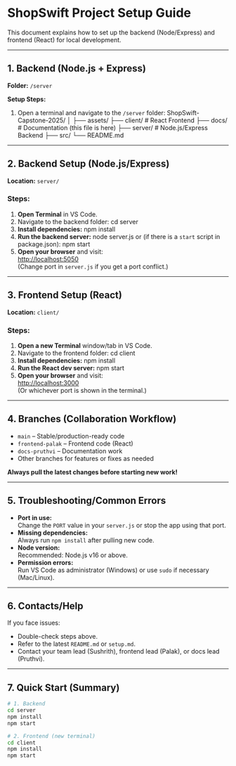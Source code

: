 # ShopSwift Project Setup Guide

This document explains how to set up the backend (Node/Express) and frontend (React) for local development.

---

## 1. Backend (Node.js + Express)

**Folder:** `/server`

**Setup Steps:**
1. Open a terminal and navigate to the `/server` folder:
ShopSwift-Capstone-2025/
│
├── assets/
├── client/            # React Frontend
├── docs/              # Documentation (this file is here)
├── server/            # Node.js/Express Backend
├── src/
└── README.md
---

## 2. Backend Setup (Node.js/Express)

**Location:** `server/`

### Steps:
1. **Open Terminal** in VS Code.
2. Navigate to the backend folder:
cd server
3. **Install dependencies:**
npm install
4. **Run the backend server:**
node server.js
or (if there is a `start` script in package.json):
npm start
5. **Open your browser** and visit:  
[http://localhost:5050](http://localhost:5050)  
(Change port in `server.js` if you get a port conflict.)

---

## 3. Frontend Setup (React)

**Location:** `client/`

### Steps:
1. **Open a new Terminal** window/tab in VS Code.
2. Navigate to the frontend folder:
cd client
3. **Install dependencies:**
npm install
4. **Run the React dev server:**
npm start
5. **Open your browser** and visit:  
[http://localhost:3000](http://localhost:3000)  
(Or whichever port is shown in the terminal.)

---

## 4. Branches (Collaboration Workflow)

- `main` – Stable/production-ready code
- `frontend-palak` – Frontend code (React)
- `docs-pruthvi` – Documentation work
- Other branches for features or fixes as needed

**Always pull the latest changes before starting new work!**

---

## 5. Troubleshooting/Common Errors

- **Port in use:**  
Change the `PORT` value in your `server.js` or stop the app using that port.
- **Missing dependencies:**  
Always run `npm install` after pulling new code.
- **Node version:**  
Recommended: Node.js v16 or above.
- **Permission errors:**  
Run VS Code as administrator (Windows) or use `sudo` if necessary (Mac/Linux).

---

## 6. Contacts/Help

If you face issues:
- Double-check steps above.
- Refer to the latest `README.md` or `setup.md`.
- Contact your team lead (Sushrith), frontend lead (Palak), or docs lead (Pruthvi).

---

## 7. Quick Start (Summary)

```sh
# 1. Backend
cd server
npm install
npm start

# 2. Frontend (new terminal)
cd client
npm install
npm start